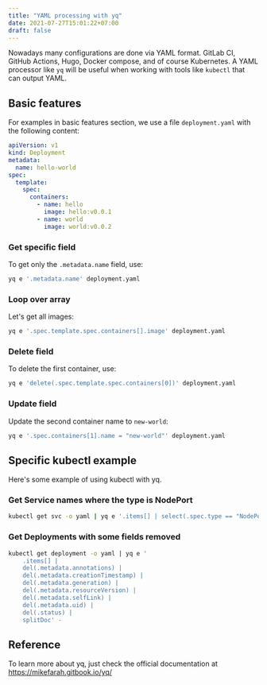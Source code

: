 ```yaml
---
title: "YAML processing with yq"
date: 2021-07-27T15:01:22+07:00
draft: false
---
```


Nowadays many configurations are done via YAML format. GitLab CI, GitHub Actions, Hugo, Docker compose, and of course Kubernetes. A YAML processor like `yq` will be useful when working with tools like `kubectl` that can output YAML.

## Basic features
For examples in basic features section, we use a file `deployment.yaml` with the following content:
```yaml
apiVersion: v1
kind: Deployment
metadata:
  name: hello-world
spec:
  template:
    spec:
      containers:
        - name: hello
          image: hello:v0.0.1
        - name: world
          image: world:v0.0.2
```

### Get specific field
To get only the `.metadata.name` field, use:
```bash
yq e '.metadata.name' deployment.yaml
```

### Loop over array
Let's get all images:
```bash
yq e '.spec.template.spec.containers[].image' deployment.yaml
```

### Delete field
To delete the first container, use:
```bash
yq e 'delete(.spec.template.spec.containers[0])' deployment.yaml
```

### Update field
Update the second container name to `new-world`:
```bash
yq e '.spec.containers[1].name = "new-world"' deployment.yaml
```

## Specific kubectl example
Here's some example of using kubectl with yq.

### Get Service names where the type is NodePort
```bash
kubectl get svc -o yaml | yq e '.items[] | select(.spec.type == "NodePort")' -
```

### Get Deployments with some fields removed
```bash
kubectl get deployment -o yaml | yq e '
	.items[] |
	del(.metadata.annotations) |
	del(.metadata.creationTimestamp) |
	del(.metadata.generation) |
	del(.metadata.resourceVersion) |
	del(.metadata.selfLink) |
	del(.metadata.uid) |
	del(.status) |
	splitDoc' -
```

## Reference
To learn more about yq, just check the official documentation at <https://mikefarah.gitbook.io/yq/>
